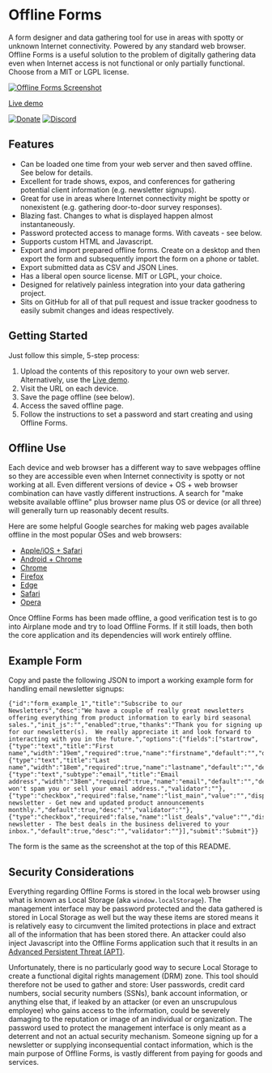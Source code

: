 Offline Forms
=============

A form designer and data gathering tool for use in areas with spotty or unknown Internet connectivity.  Powered by any standard web browser.  Offline Forms is a useful solution to the problem of digitally gathering data even when Internet access is not functional or only partially functional.  Choose from a MIT or LGPL license.

[![Offline Forms Screenshot](https://user-images.githubusercontent.com/1432111/196460161-52411c41-359c-4fc9-ad37-3153a7986fe5.png)](https://cubiclesoft.com/demos/offline-forms/index.html)

[Live demo](https://cubiclesoft.com/demos/offline-forms/index.html)

[![Donate](https://cubiclesoft.com/res/donate-shield.png)](https://cubiclesoft.com/donate/) [![Discord](https://img.shields.io/discord/777282089980526602?label=chat&logo=discord)](https://cubiclesoft.com/product-support/github/)

Features
--------

* Can be loaded one time from your web server and then saved offline.  See below for details.
* Excellent for trade shows, expos, and conferences for gathering potential client information (e.g. newsletter signups).
* Great for use in areas where Internet connectivity might be spotty or nonexistent (e.g. gathering door-to-door survey responses).
* Blazing fast.  Changes to what is displayed happen almost instantaneously.
* Password protected access to manage forms.  With caveats - see below.
* Supports custom HTML and Javascript.
* Export and import prepared offline forms.  Create on a desktop and then export the form and subsequently import the form on a phone or tablet.
* Export submitted data as CSV and JSON Lines.
* Has a liberal open source license.  MIT or LGPL, your choice.
* Designed for relatively painless integration into your data gathering project.
* Sits on GitHub for all of that pull request and issue tracker goodness to easily submit changes and ideas respectively.

Getting Started
---------------

Just follow this simple, 5-step process:

1. Upload the contents of this repository to your own web server.  Alternatively, use the [Live demo](https://cubiclesoft.com/demos/offline-forms/index.html).
2. Visit the URL on each device.
3. Save the page offline (see below).
4. Access the saved offline page.
5. Follow the instructions to set a password and start creating and using Offline Forms.

Offline Use
-----------

Each device and web browser has a different way to save webpages offline so they are accessible even when Internet connectivity is spotty or not working at all.  Even different versions of device + OS + web browser combination can have vastly different instructions.  A search for "make website available offline" plus browser name plus OS or device (or all three) will generally turn up reasonably decent results.

Here are some helpful Google searches for making web pages available offline in the most popular OSes and web browsers:

* [Apple/iOS + Safari](https://www.google.com/search?q=make+website+available+offline+ios)
* [Android + Chrome](https://www.google.com/search?q=make+website+available+offline+android)
* [Chrome](https://www.google.com/search?q=make+website+available+offline+chrome)
* [Firefox](https://www.google.com/search?q=make+website+available+offline+firefox)
* [Edge](https://www.google.com/search?q=make+website+available+offline+edge)
* [Safari](https://www.google.com/search?q=make+website+available+offline+safari)
* [Opera](https://www.google.com/search?q=make+website+available+offline+opera)

Once Offline Forms has been made offline, a good verification test is to go into Airplane mode and try to load Offline Forms.  If it still loads, then both the core application and its dependencies will work entirely offline.

Example Form
------------

Copy and paste the following JSON to import a working example form for handling email newsletter signups:

```
{"id":"form_example_1","title":"Subscribe to our Newsletters","desc":"We have a couple of really great newsletters offering everything from product information to early bird seasonal sales.","init_js":"","enabled":true,"thanks":"Thank you for signing up for our newsletter(s).  We really appreciate it and look forward to interacting with you in the future.","options":{"fields":["startrow",{"type":"text","title":"First name","width":"19em","required":true,"name":"firstname","default":"","desc":"","validator":""},{"type":"text","title":"Last name","width":"18em","required":true,"name":"lastname","default":"","desc":"","validator":""},"endrow",{"type":"text","subtype":"email","title":"Email address","width":"38em","required":true,"name":"email","default":"","desc":"We won't spam you or sell your email address.","validator":""},{"type":"checkbox","required":false,"name":"list_main","value":"","display":"Main newsletter - Get new and updated product announcements monthly.","default":true,"desc":"","validator":""},{"type":"checkbox","required":false,"name":"list_deals","value":"","display":"Deals newsletter - The best deals in the business delivered to your inbox.","default":true,"desc":"","validator":""}],"submit":"Submit"}}
```

The form is the same as the screenshot at the top of this README.

Security Considerations
-----------------------

Everything regarding Offline Forms is stored in the local web browser using what is known as Local Storage (aka `window.localStorage`).  The management interface may be password protected and the data gathered is stored in Local Storage as well but the way these items are stored means it is relatively easy to circumvent the limited protections in place and extract all of the information that has been stored there.  An attacker could also inject Javascript into the Offline Forms application such that it results in an [Advanced Persistent Threat (APT)](https://en.wikipedia.org/wiki/Advanced_persistent_threat).

Unfortunately, there is no particularly good way to secure Local Storage to create a functional digital rights management (DRM) zone.  This tool should therefore not be used to gather and store:  User passwords, credit card numbers, social security numbers (SSNs), bank account information, or anything else that, if leaked by an attacker (or even an unscrupulous employee) who gains access to the information, could be severely damaging to the reputation or image of an individual or organization.  The password used to protect the management interface is only meant as a deterrent and not an actual security mechanism.  Someone signing up for a newsletter or supplying inconsequential contact information, which is the main purpose of Offline Forms, is vastly different from paying for goods and services.
